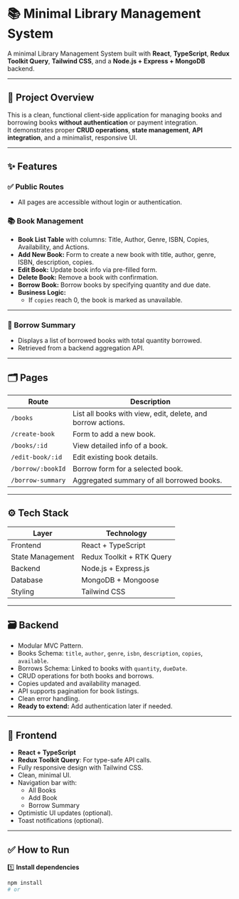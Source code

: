 # 📚 Minimal Library Management System

A minimal Library Management System built with **React**, **TypeScript**, **Redux Toolkit Query**, **Tailwind CSS**, and a **Node.js + Express + MongoDB** backend.

---

## 🚀 Project Overview

This is a clean, functional client-side application for managing books and borrowing books **without authentication** or payment integration.  
It demonstrates proper **CRUD operations**, **state management**, **API integration**, and a minimalist, responsive UI.

---

## ✨ **Features**

### ✅ Public Routes
- All pages are accessible without login or authentication.

### 📚 Book Management
- **Book List Table** with columns: Title, Author, Genre, ISBN, Copies, Availability, and Actions.
- **Add New Book:** Form to create a new book with title, author, genre, ISBN, description, copies.
- **Edit Book:** Update book info via pre-filled form.
- **Delete Book:** Remove a book with confirmation.
- **Borrow Book:** Borrow books by specifying quantity and due date.
- **Business Logic:** 
  - If `copies` reach 0, the book is marked as unavailable.

---

### 🔖 Borrow Summary
- Displays a list of borrowed books with total quantity borrowed.
- Retrieved from a backend aggregation API.

---

## 🗂️ **Pages**

| Route | Description |
|-------|--------------|
| `/books` | List all books with view, edit, delete, and borrow actions. |
| `/create-book` | Form to add a new book. |
| `/books/:id` | View detailed info of a book. |
| `/edit-book/:id` | Edit existing book details. |
| `/borrow/:bookId` | Borrow form for a selected book. |
| `/borrow-summary` | Aggregated summary of all borrowed books. |

---

## ⚙️ **Tech Stack**

| Layer | Technology |
|-------|-------------|
| Frontend | React + TypeScript |
| State Management | Redux Toolkit + RTK Query |
| Backend | Node.js + Express.js |
| Database | MongoDB + Mongoose |
| Styling | Tailwind CSS |

---

## 🗃️ **Backend**

- Modular MVC Pattern.
- Books Schema: `title`, `author`, `genre`, `isbn`, `description`, `copies`, `available`.
- Borrows Schema: Linked to books with `quantity`, `dueDate`.
- CRUD operations for both books and borrows.
- Copies updated and availability managed.
- API supports pagination for book listings.
- Clean error handling.
- **Ready to extend:** Add authentication later if needed.

---

## 🧩 **Frontend**

- **React + TypeScript**
- **Redux Toolkit Query**: For type-safe API calls.
- Fully responsive design with Tailwind CSS.
- Clean, minimal UI.
- Navigation bar with:
  - All Books
  - Add Book
  - Borrow Summary
- Optimistic UI updates (optional).
- Toast notifications (optional).

---

## ✅ **How to Run**

1️⃣ **Install dependencies**

```bash
npm install
# or

